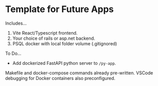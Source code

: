 # Template for Future Apps

Includes...
1. Vite React/Typescript frontend.
2. Your choice of rails or asp.net backend.
3. PSQL docker with local folder volume (.gitignored)

To Do...
- Add dockerized FastAPI python server to `/py-app`.

Makefile and docker-compose commands already pre-written. VSCode debugging for Docker containers also preconfigured.
